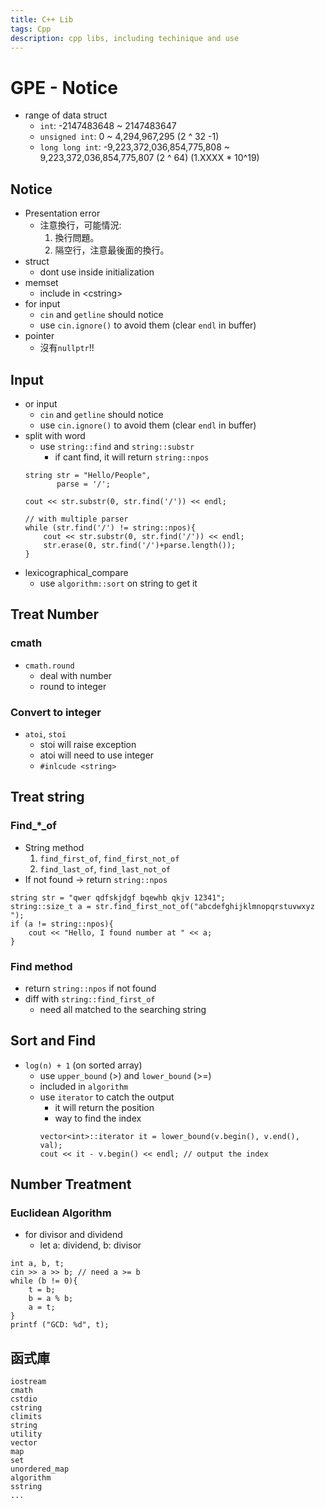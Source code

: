 ```yaml
---
title: C++ Lib
tags: Cpp
description: cpp libs, including techinique and use
---
```


# GPE - Notice
- range of data struct
    - `int`: -2147483648 ~ 2147483647
    - `unsigned int`: 0 ~ 4,294,967,295 (2 ^ 32 -1)
    - `long long int`: -9,223,372,036,854,775,808 ~ 9,223,372,036,854,775,807 (2 ^ 64) (1.XXXX * 10^19)
## Notice
- Presentation error
    - 注意換行，可能情況:
        1. 換行問題。
        2. 隔空行，注意最後面的換行。
- struct
    - dont use inside initialization
- memset
    - include in \<cstring>
- for input
    - `cin` and `getline` should notice
    - use `cin.ignore()` to avoid them (clear `endl` in buffer)
- pointer
    - 沒有`nullptr`!!
## Input
- or input
    - `cin` and `getline` should notice
    - use `cin.ignore()` to avoid them (clear `endl` in buffer)
- split with word
    - use `string::find` and `string::substr`
        - if cant find, it will return `string::npos`
    ```cpp=
    string str = "Hello/People",
           parse = '/';
    
    cout << str.substr(0, str.find('/')) << endl;
    
    // with multiple parser
    while (str.find('/') != string::npos){
        cout << str.substr(0, str.find('/')) << endl;
        str.erase(0, str.find('/')+parse.length());
    }
    ```
- lexicographical_compare
    - use `algorithm::sort` on string to get it

## Treat Number
### cmath
- `cmath.round`
    - deal with number
    - round to integer

### Convert to integer
- `atoi`, `stoi`
    - stoi will raise exception
    - atoi will need to use integer
    - `#inlcude <string>`

## Treat string 
### Find_\*_of
- String method
    1. `find_first_of`, `find_first_not_of`
    2. `find_last_of`, `find_last_not_of`
- If not found -> return `string::npos`
```cpp=
string str = "qwer qdfskjdgf bqewhb qkjv 12341";
string::size_t a = str.find_first_not_of("abcdefghijklmnopqrstuvwxyz ");
if (a != string::npos){
    cout << "Hello, I found number at " << a;
}
```
### Find method
- return `string::npos` if not found
- diff with `string::find_first_of`
    - need all matched to the searching string

## Sort and Find
- `log(n) + 1` (on sorted array)
    - use `upper_bound` (>) and `lower_bound` (>=)
    - included in `algorithm`
    - use `iterator` to catch the output
        - it will return the position
        - way to find the index
        ```cpp=
        vector<int>::iterator it = lower_bound(v.begin(), v.end(), val);
        cout << it - v.begin() << endl; // output the index
        ```
        
## Number Treatment
### Euclidean Algorithm
- for divisor and dividend
    - let a: dividend, b: divisor
```cpp=
int a, b, t;
cin >> a >> b; // need a >= b
while (b != 0){
    t = b;
    b = a % b;
    a = t;
}
printf ("GCD: %d", t);
```

## 函式庫
```
iostream
cmath
cstdio
cstring
climits
string
utility
vector
map
set
unordered_map
algorithm
sstring
...
```